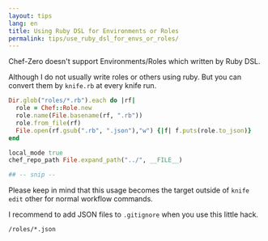 ```yaml
---
layout: tips
lang: en
title: Using Ruby DSL for Environments or Roles
permalink: tips/use_ruby_dsl_for_envs_or_roles/
---
```


Chef-Zero doesn't support Environments/Roles which written by Ruby DSL.


Although I do not usually write roles or others using ruby. But you can convert them by `knife.rb` at every knife run.

```ruby
Dir.glob("roles/*.rb").each do |rf|
  role = Chef::Role.new
  role.name(File.basename(rf, ".rb"))
  role.from_file(rf)
  File.open(rf.gsub(".rb", ".json"),"w") {|f| f.puts(role.to_json)}
end

local_mode true
chef_repo_path File.expand_path("../", __FILE__)

## -- snip --

```

Please keep in mind that this usage becomes the target outside of `knife edit` other for normal workflow commands.

I recommend to add JSON files to `.gitignore` when you use this little hack.

```shell
/roles/*.json
```
